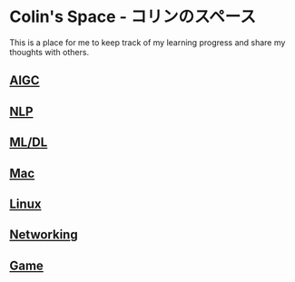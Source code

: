 # Colin's Space - コリンのスペース

This is a place for me to keep track of my learning progress and share my thoughts with others.

## [AIGC](aigc)



## [NLP](nlp)


## [ML/DL](ml)


## [Mac](mac)


## [Linux](linux)


## [Networking](networking)


## [Game](game)


